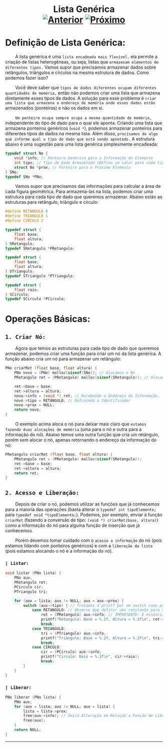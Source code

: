 <h1 align="center"> Lista Genérica <br>
  <a href="../[ 10 ] Lista Duplamente Encadeada/"><img src="https://img.shields.io/badge/Anterior-Lista Duplamente Encadeada-215a36" alt="Anterior"></a>
  <a href="../[ 12 ] Matrizes Esparsas/"><img src="https://img.shields.io/badge/Próximo-Matrizes Esparsas-215a36" alt="Próximo"></a>
</h1>

# Definição de Lista Genérica:
&emsp;&emsp; A lista genérica é uma `lista encadeada mais flexível,` ela permite a criação de listas heterogêneas, ou seja, listas que `armazenam elementos de diferentes tipos.` Vamos supor que precisamos armazenar dados sobre retângulos, triângulos e círculos na mesma estrutura de dados. Como podemos fazer isso?

&emsp;&emsp; Você deve saber que `tipos de dados diferentes ocupam diferentes quantidades de memória,` então não podemos criar uma lista que armazena diretamente esses tipos de dados. A solução para esse problema é `criar uma lista que armazena o endereço de memória onde esses dados estão` armazenados (ponteiros) e não os dados em si. 

&emsp;&emsp; `Um ponteiro ocupa sempre ocupa a mesma quantidade de memória,` independente do tipo de dado para o qual ele aponta. Criando uma lista que armazena ponteiros genéricos (`void *`), podemos armazenar ponteiros para diferentes tipos de dados na mesma lista. Além disso, `precisamos de algo que informe qual o tipo de dado que está sendo apontado.` A estrutura abaixo é uma sugestão para uma lista genérica simplesmente encadeada:
~~~c
typedef struct No {
	void *info; // Ponteiro Genérico para a Informação do Elemento
    int tipo; // Tipo de Dado Armazenado (Defina um valor para cada tipo de dado que você quer armazenar)
	struct No *prox; // Ponteiro para o Próximo Elemento
} SNo;
typedef SNo *PNo;
~~~

&emsp;&emsp; Vamos supor que precisamos das informações para calcular a área de cada figura geométrica. Para armazena-las na lista, podemos criar uma estrutura para cada tipo de dado que queremos armazenar. Abaixo estão as estruturas para retângulo, triângulo e círculo:
~~~c
#define RETANGULO 0
#define TRIANGULO 1
#define CIRCULO 2

typedef struct {
    float base;
    float altura;
} SRetangulo;
typedef SRetangulo *PRetangulo;

typedef struct {
    float base;
    float altura;
} STriangulo;
typedef STriangulo *PTriangulo;

typedef struct {
    float raio;
} SCirculo;
typedef SCirculo *PCirculo;
~~~

# Operações Básicas:
## `1. Criar Nó:`
&emsp;&emsp; Agora que temos as estruturas para cada tipo de dado que queremos armazenar, podemos criar uma função para criar um nó da lista genérica. A função abaixo cria um nó para armazenar um retângulo:
~~~c
PNo criarRet (float base, float altura) {
    PNo novo = (PNo) malloc(sizeof(SNo)); // Alocamos o Nó
    PRetangulo ret = (PRetangulo) malloc(sizeof(SRetangulo)); // Alocamos a Informação do Nó

    ret->base = base;
    ret->altura = altura;
    novo->info = (void *) ret; // Recebendo o Endereço da Informação.
    novo->tipo = RETANGULO; // Definindo o Identificador
    novo->prox = NULL;
    return novo;
}
~~~

&emsp;&emsp; O exemplo acima aloca o nó para deixar mais claro que `estamos fazendo duas alocações de memória` (uma para o nó e outra para a informação do nó). Abaixo temos uma outra função que cria um retângulo, porém sem alocar o nó, apenas retornando o endereço da informação do nó:
~~~c
PRetangulo criarRet (float base, float altura) {
    PRetangulo ret = (PRetangulo) malloc(sizeof(SRetangulo));
    ret->base = base;
    ret->altura = altura;
    return ret;
}
~~~

## `2. Acesso e Liberação:`
&emsp;&emsp; Depois de criar o nó, podemos utilizar as funções que já conhecemos para a maioria das operações (basta alterar o `typedef int tipoElemento;` para `typedef void *tipoElemento;`). Podemos, por exemplo, enviar a função `criarRet` (fazendo a conversão de tipo: `(void *) criarRet(base, altura)`) como a informação do nó para alguma função de inserção que já conhecemos.

&emsp;&emsp; Porém devemos tomar cuidado com o `acesso a informação` do nó (pois estamos lidando com ponteiros genéricos) e com a `liberação da lista` (pois estamos alocando o nó e a informação do nó).

### `| Listar:`
~~~c
void listar (PNo lista) {
	PNo aux;
    PRetangulo ret;
    PCirculo cir;
    PTriangulo tri;

    for (aux = lista; aux != NULL; aux = aux->prox) {
        switch (aux->tipo) { // Trocamos o printf por um switch case para imprimir a informação corretamente.
            case RETANGULO: // Observe que definir uma constante para cada tipo de dado é uma boa prática
                ret = (PRetangulo) aux->info; // IMPORTANTE: É essencial fazer o cast para o tipo de dado correto
                printf("Retangulo: Base = %.2f, Altura = %.2f\n", ret->base, ret->altura);
                break;
            case TRIANGULO:
                tri = (PTriangulo) aux->info;
                printf("Triangulo: Base = %.2f, Altura = %.2f\n", tri->base, tri->altura);
                break;
            case CIRCULO:
                cir = (PCirculo) aux->info;
                printf("Circulo: Raio = %.2f\n", cir->raio);
                break;
        }
    }
}
~~~
### `| Liberar:`
~~~c
PNo liberar (PNo lista) {
	PNo aux;
	for (aux = lista; aux != NULL; aux = lista) {
		lista = lista->prox;
		free(aux->info); // Única Alteração em Relação a Função de Liberação de uma Lista Encadeada Simples. Basta Liberar a Informação Antes de Liberar o Nó.
        free(aux);
	}
	return NULL;
}
~~~

---

